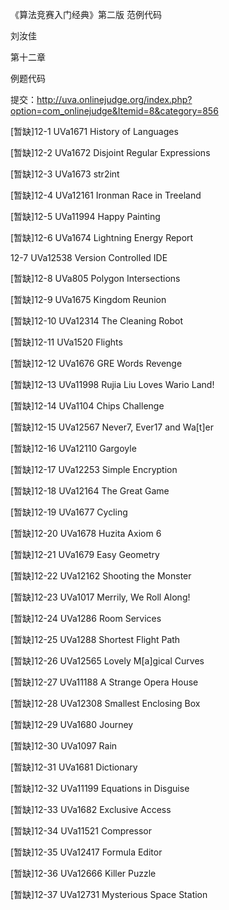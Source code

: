 ﻿《算法竞赛入门经典》第二版 范例代码

刘汝佳

第十二章

例题代码

提交：http://uva.onlinejudge.org/index.php?option=com_onlinejudge&Itemid=8&category=856

[暂缺]12-1 UVa1671 History of Languages

[暂缺]12-2 UVa1672 Disjoint Regular Expressions

[暂缺]12-3 UVa1673 str2int

[暂缺]12-4 UVa12161 Ironman Race in Treeland

[暂缺]12-5 UVa11994 Happy Painting

[暂缺]12-6 UVa1674 Lightning Energy Report

12-7 UVa12538 Version Controlled IDE

[暂缺]12-8 UVa805 Polygon Intersections

[暂缺]12-9 UVa1675 Kingdom Reunion

[暂缺]12-10 UVa12314 The Cleaning Robot

[暂缺]12-11 UVa1520 Flights

[暂缺]12-12 UVa1676 GRE Words Revenge

[暂缺]12-13 UVa11998 Rujia Liu Loves Wario Land!

[暂缺]12-14 UVa1104 Chips Challenge

[暂缺]12-15 UVa12567 Never7, Ever17 and Wa[t]er

[暂缺]12-16 UVa12110 Gargoyle

[暂缺]12-17 UVa12253 Simple Encryption

[暂缺]12-18 UVa12164 The Great Game

[暂缺]12-19 UVa1677 Cycling

[暂缺]12-20 UVa1678 Huzita Axiom 6

[暂缺]12-21 UVa1679 Easy Geometry

[暂缺]12-22 UVa12162 Shooting the Monster

[暂缺]12-23 UVa1017 Merrily, We Roll Along!

[暂缺]12-24 UVa1286 Room Services

[暂缺]12-25 UVa1288 Shortest Flight Path

[暂缺]12-26 UVa12565 Lovely M[a]gical Curves

[暂缺]12-27 UVa11188 A Strange Opera House

[暂缺]12-28 UVa12308 Smallest Enclosing Box

[暂缺]12-29 UVa1680 Journey

[暂缺]12-30 UVa1097 Rain

[暂缺]12-31 UVa1681 Dictionary

[暂缺]12-32 UVa11199 Equations in Disguise

[暂缺]12-33 UVa1682 Exclusive Access

[暂缺]12-34 UVa11521 Compressor

[暂缺]12-35 UVa12417 Formula Editor

[暂缺]12-36 UVa12666 Killer Puzzle

[暂缺]12-37 UVa12731 Mysterious Space Station

